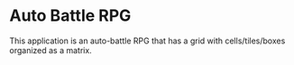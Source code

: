 # Auto Battle RPG

This application is an auto-battle RPG that has a grid with cells/tiles/boxes organized as a matrix.




